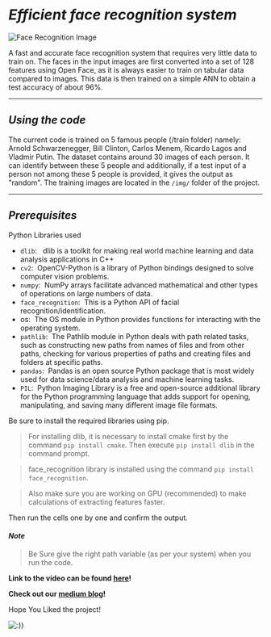 # *Efficient face recognition system*

![Face Recognition Image](https://editor.analyticsvidhya.com/uploads/909161_fpDngO6lM5pDeIPOOezK1g.jpeg)

A fast and accurate face recognition system that requires very little data to train on. 
 The faces in the input images are first converted into a set of 128 features using Open Face, as it is always easier to train on tabular data compared to images.
 This data is then trained on a simple ANN to obtain a test accuracy of about 96%. 
 
 __________________________________________________________________________________________

 ## *Using the code*
 The current code is trained on 5 famous people (/train folder) namely: Arnold Schwarzenegger, Bill Clinton, Carlos Menem, Ricardo Lagos and Vladmir Putin. The dataset contains around 30 images of each person. 
 It can identify between these 5 people and additionally, if a test input of a person not among these 5 people is provided, it gives the output as "random".
 The training images are located in the `/img/` folder of the project.
  __________________________________________________________________________________________
  
 ## *Prerequisites*
 Python Libraries used
 - `dlib`: &nbsp;&nbsp;dlib is a toolkit for making real world machine learning and data analysis applications in C++ 
 - `cv2`:&nbsp;&nbsp;OpenCV-Python is a library of Python bindings designed to solve computer vision problems.
 - `numpy`:&nbsp;&nbsp;NumPy arrays facilitate advanced mathematical and other types of operations on large numbers of data.
 - `face_recognition`:&nbsp;&nbsp;This is a Python API of facial recognition/identification.
 - os:&nbsp;&nbsp;The OS module in Python provides functions for interacting with the operating system.
 - `pathlib`:&nbsp;&nbsp;The Pathlib module in Python deals with path related tasks, such as constructing new paths from names of files and from other paths, checking for various properties of paths and creating files and folders at specific paths.
 - `pandas`:&nbsp;&nbsp;Pandas is an open source Python package that is most widely used for data science/data analysis and machine learning tasks.
 - `PIL`:&nbsp;&nbsp;Python Imaging Library is a free and open-source additional library for the Python programming language that adds support for opening, manipulating, and saving many different image file formats.

Be sure to install the required libraries using pip.
> For installing dlib, it is necessary to install cmake first by the command `pip install cmake`. Then execute `pip install dlib` in the command prompt.

> face_recognition library is installed using the command `pip install face_recognition`. 

> Also make sure you are working on GPU (recommended) to make calculations of extracting features faster.


Then run the cells one by one and confirm the output.

#### *Note*
>Be Sure give the right path variable (as per your system) when you run the code.


 **Link to the video can be found [here](https://drive.google.com/file/d/1fdUfu-zghfVal_Y9RRfRnrlf053FvQ1Z/view)!**

**Check out our [medium blog](https://medium.com/newolf-society/quarantino-d39ce4acd4c2)!**


Hope You Liked the project!


![:))](https://encrypted-tbn0.gstatic.com/images?q=tbn:ANd9GcQLCgVO9JtmJDG9GUpyysjhZ3Ylarj_p5q7uQ&usqp=CAU)